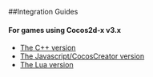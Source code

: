##Integration Guides

#### For games using Cocos2d-x v3.x

* [The C++ version](./v3-cpp)
* [The Javascript/CocosCreator version](./v3-js)
* [The Lua version](./v3-lua)
